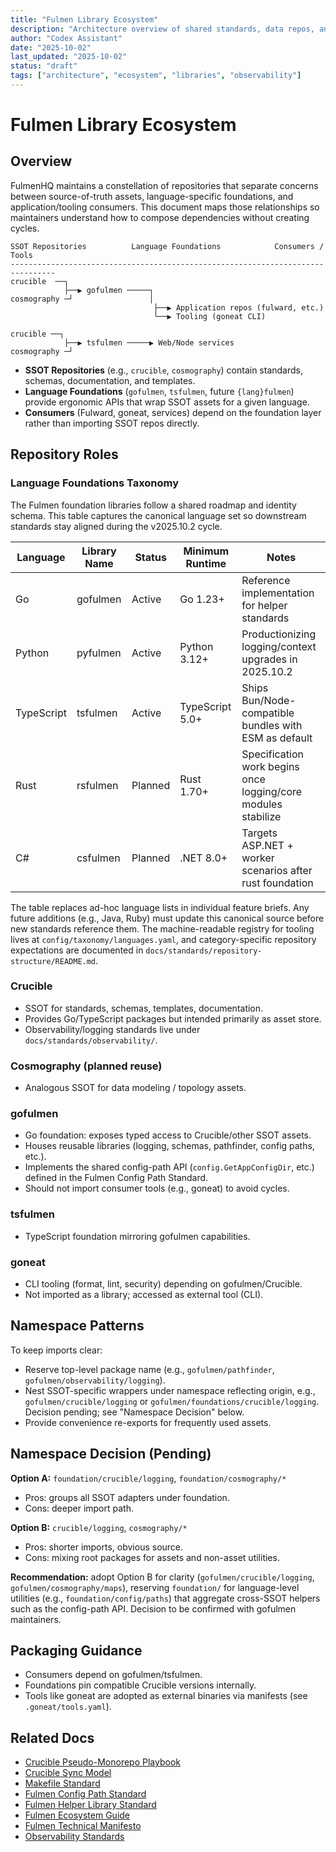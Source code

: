 ```yaml
---
title: "Fulmen Library Ecosystem"
description: "Architecture overview of shared standards, data repos, and language foundations"
author: "Codex Assistant"
date: "2025-10-02"
last_updated: "2025-10-02"
status: "draft"
tags: ["architecture", "ecosystem", "libraries", "observability"]
---
```


# Fulmen Library Ecosystem

## Overview

FulmenHQ maintains a constellation of repositories that separate concerns between source-of-truth assets, language-specific foundations, and application/tooling consumers. This document maps those relationships so maintainers understand how to compose dependencies without creating cycles.

```
SSOT Repositories          Language Foundations            Consumers / Tools
--------------------------------------------------------------------------------
crucible  ──┐
            ├──▶ gofulmen ─────┐
cosmography ─┘                 │
                                ├──▶ Application repos (fulward, etc.)
                                └──▶ Tooling (goneat CLI)

crucible ──┐
            ├──▶ tsfulmen ─────▶ Web/Node services
cosmography ─┘
```

- **SSOT Repositories** (e.g., `crucible`, `cosmography`) contain standards, schemas, documentation, and templates.
- **Language Foundations** (`gofulmen`, `tsfulmen`, future `{lang}fulmen`) provide ergonomic APIs that wrap SSOT assets for a given language.
- **Consumers** (Fulward, goneat, services) depend on the foundation layer rather than importing SSOT repos directly.

## Repository Roles

### Language Foundations Taxonomy

The Fulmen foundation libraries follow a shared roadmap and identity schema. This table captures the
canonical language set so downstream standards stay aligned during the v2025.10.2 cycle.

| Language   | Library Name | Status  | Minimum Runtime | Notes                                                         |
| ---------- | ------------ | ------- | --------------- | ------------------------------------------------------------- |
| Go         | gofulmen     | Active  | Go 1.23+        | Reference implementation for helper standards                 |
| Python     | pyfulmen     | Active  | Python 3.12+    | Productionizing logging/context upgrades in 2025.10.2         |
| TypeScript | tsfulmen     | Active  | TypeScript 5.0+ | Ships Bun/Node-compatible bundles with ESM as default         |
| Rust       | rsfulmen     | Planned | Rust 1.70+      | Specification work begins once logging/core modules stabilize |
| C#         | csfulmen     | Planned | .NET 8.0+       | Targets ASP.NET + worker scenarios after rust foundation      |

The table replaces ad-hoc language lists in individual feature briefs. Any future additions (e.g., Java,
Ruby) must update this canonical source before new standards reference them. The machine-readable registry
for tooling lives at `config/taxonomy/languages.yaml`, and category-specific repository expectations are
documented in `docs/standards/repository-structure/README.md`.

### Crucible

- SSOT for standards, schemas, templates, documentation.
- Provides Go/TypeScript packages but intended primarily as asset store.
- Observability/logging standards live under `docs/standards/observability/`.

### Cosmography (planned reuse)

- Analogous SSOT for data modeling / topology assets.

### gofulmen

- Go foundation: exposes typed access to Crucible/other SSOT assets.
- Houses reusable libraries (logging, schemas, pathfinder, config paths, etc.).
- Implements the shared config-path API (`config.GetAppConfigDir`, etc.) defined in the Fulmen Config Path Standard.
- Should not import consumer tools (e.g., goneat) to avoid cycles.

### tsfulmen

- TypeScript foundation mirroring gofulmen capabilities.

### goneat

- CLI tooling (format, lint, security) depending on gofulmen/Crucible.
- Not imported as a library; accessed as external tool (CLI).

## Namespace Patterns

To keep imports clear:

- Reserve top-level package name (e.g., `gofulmen/pathfinder`, `gofulmen/observability/logging`).
- Nest SSOT-specific wrappers under namespace reflecting origin, e.g., `gofulmen/crucible/logging` or `gofulmen/foundations/crucible/logging`. Decision pending; see "Namespace Decision" below.
- Provide convenience re-exports for frequently used assets.

## Namespace Decision (Pending)

**Option A:** `foundation/crucible/logging`, `foundation/cosmography/*`

- Pros: groups all SSOT adapters under foundation.
- Cons: deeper import path.

**Option B:** `crucible/logging`, `cosmography/*`

- Pros: shorter imports, obvious source.
- Cons: mixing root packages for assets and non-asset utilities.

**Recommendation:** adopt Option B for clarity (`gofulmen/crucible/logging`, `gofulmen/cosmography/maps`), reserving `foundation/` for language-level utilities (e.g., `foundation/config/paths`) that aggregate cross-SSOT helpers such as the config-path API. Decision to be confirmed with gofulmen maintainers.

## Packaging Guidance

- Consumers depend on gofulmen/tsfulmen.
- Foundations pin compatible Crucible versions internally.
- Tools like goneat are adopted as external binaries via manifests (see `.goneat/tools.yaml`).

## Related Docs

- [Crucible Pseudo-Monorepo Playbook](pseudo-monorepo.md)
- [Crucible Sync Model](sync-model.md)
- [Makefile Standard](../standards/makefile-standard.md)
- [Fulmen Config Path Standard](../standards/config/fulmen-config-paths.md)
- [Fulmen Helper Library Standard](fulmen-helper-library-standard.md)
- [Fulmen Ecosystem Guide](fulmen-ecosystem-guide.md)
- [Fulmen Technical Manifesto](fulmen-technical-manifesto.md)
- [Observability Standards](../standards/observability/README.md)
